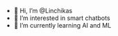 - 👋 Hi, I’m @Linchikas
- 👀 I’m interested in smart chatbots
- 🌱 I’m currently learning AI and ML

<!---
Linchikas/Linchikas is a ✨ special ✨ repository because its `README.md` (this file) appears on your GitHub profile.
You can click the Preview link to take a look at your changes.
--->
